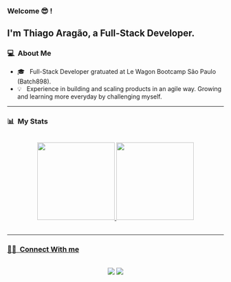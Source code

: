### Welcome 😎 !

## I'm Thiago Aragão, a Full-Stack Developer.

### 💻 &nbsp;About Me 
- 🎓 &nbsp; Full-Stack Developer gratuated at Le Wagon Bootcamp São Paulo (Batch898).
- 💡 &nbsp; Experience in building and scaling products in an agile way. Growing and learning more everyday by challenging myself.
<hr>

### 📊 &nbsp;My Stats
<br>
  <div align="center">
  <a href="https://github.com/thiagohoaragao/">
  <img height="180em" src="https://github-readme-stats.vercel.app/api?username=thiagohoaragao&show_icons=true&theme=gotham&include_all_commits=true&count_private=true"/>
  <img height="180em" src="https://github-readme-stats.vercel.app/api/top-langs/?username=thiagohoaragao&layout=compact&langs_count=7&theme=gotham"/>
</div>
<br>
<hr>
  
 ### 🤝🏻 &nbsp;Connect With me
  <br>
<div align="center"> 
    <a href="https://www.linkedin.com/in/thiagohoaragao/" target="_blank"><img src="https://img.shields.io/badge/-LinkedIn-%230077B5?style=for-the-badge&logo=linkedin&logoColor=white" target="_blank"></a> 
  <a href = "mailto:contact@thiagohoaragao.com"><img src="https://img.shields.io/badge/-Gmail-%23333?style=for-the-badge&logo=gmail&logoColor=white" target="_blank"></a>
</div>
